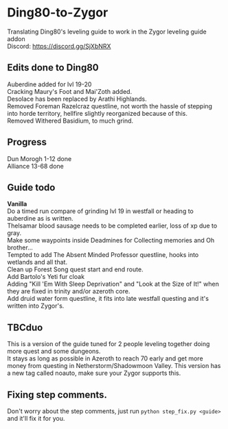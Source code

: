 # Ding80-to-Zygor
Translating Ding80's leveling guide to work in the Zygor leveling guide addon  
Discord: https://discord.gg/SjXbNRX  

## Edits done to Ding80
Auberdine added for lvl 19-20  
Cracking Maury's Foot and Mai'Zoth added.  
Desolace has been replaced by Arathi Highlands.  
Removed Foreman Razelcraz questline, not worth the hassle of stepping into horde territory, hellfire slightly reorganized because of this.  
Removed Withered Basidium, to much grind.

## Progress
Dun Morogh 1-12 done  
Alliance 13-68 done  

## Guide todo
**Vanilla**  
Do a timed run compare of grinding lvl 19 in westfall or heading to auberdine as is written.  
Thelsamar blood sausage needs to be completed earlier, loss of xp due to gray.  
Make some waypoints inside Deadmines for Collecting memories and Oh brother...  
Tempted to add The Absent Minded Professor questline, hooks into wetlands and all that.  
Clean up Forest Song quest start and end route.  
Add Bartolo's Yeti fur cloak  
Adding "Kill 'Em With Sleep Deprivation" and "Look at the Size of It!" when they are fixed in trinity and/or azeroth core.  
Add druid water form questline, it fits into late westfall questing and it's written into Zygor's.

## TBCduo
This is a version of the guide tuned for 2 people leveling together doing more quest and some dungeons.  
It stays as long as possible in Azeroth to reach 70 early and get more money from questing in Netherstorm/Shadowmoon Valley.
This version has a new tag called noauto, make sure your Zygor supports this.

## Fixing step comments.
Don't worry about the step comments, just run `python step_fix.py <guide>` and it'll fix it for you.
